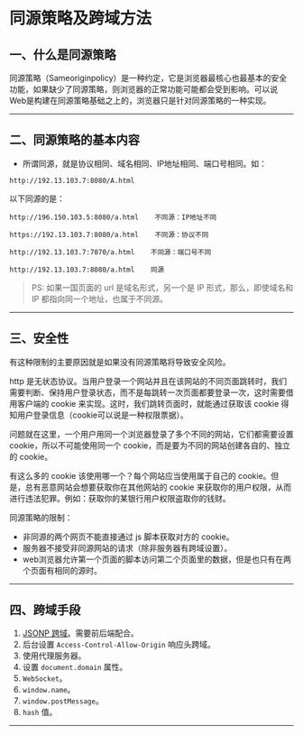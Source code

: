 # 同源策略及跨域方法

## 一、什么是同源策略
同源策略（Sameoriginpolicy）是一种约定，它是浏览器最核心也最基本的安全功能，如果缺少了同源策略，则浏览器的正常功能可能都会受到影响。可以说Web是构建在同源策略基础之上的，浏览器只是针对同源策略的一种实现。

***

## 二、同源策略的基本内容
- 所谓同源，就是协议相同、域名相同、IP地址相同、端口号相同。如：
```text
http://192.13.103.7:8080/A.html
```
以下同源的是：
```text
http://196.150.103.5:8080/a.html    不同源：IP地址不同

https://192.13.103.7:8080/a.html    不同源：协议不同

http://192.13.103.7:7070/a.html    不同源：端口号不同

http://192.13.103.7:8080/a.html    同源
```
> PS: 如果一国页面的 url 是域名形式，另一个是 IP 形式，那么，即使域名和 IP 都指向同一个地址，也属于不同源。

***

## 三、安全性
有这种限制的主要原因就是如果没有同源策略将导致安全风险。

http 是无状态协议。当用户登录一个网站并且在该网站的不同页面跳转时，我们需要判断、保持用户登录状态，而不是每跳转一次页面都要登录一次，这时需要借用客户端的 cookie 来实现。这时，我们跳转页面时，就能通过获取该 cookie 得知用户登录信息（cookie可以说是一种权限票据）。

问题就在这里，一个用户用同一个浏览器登录了多个不同的网站，它们都需要设置 cookie，所以不可能使用同一个 cookie，而是要为不同的网站创建各自的、独立的 cookie。

有这么多的 cookie 该使用哪一个？每个网站应当使用属于自己的 cookie。但是，总有恶意网站会想要获取你在其他网站的 cookie 来获取你的用户权限，从而进行违法犯罪。例如：获取你的某银行用户权限盗取你的钱财。

同源策略的限制：
- 非同源的两个网页不能直接通过 js 脚本获取对方的 cookie。
- 服务器不接受非同源网站的请求（除非服务器有跨域设置）。
- web浏览器允许第一个页面的脚本访问第二个页面里的数据，但是也只有在两个页面有相同的源时。

***

## 四、跨域手段
1. [JSONP 跨域](./jsonp请求原理及实现.md)。需要前后端配合。
2. 后台设置 `Access-Control-Allow-Origin` 响应头跨域。
3. 使用代理服务器。
4. 设置 `document.domain` 属性。
5. `WebSocket`。
6. `window.name`。
7. `window.postMessage`。
8. `hash` 值。

***